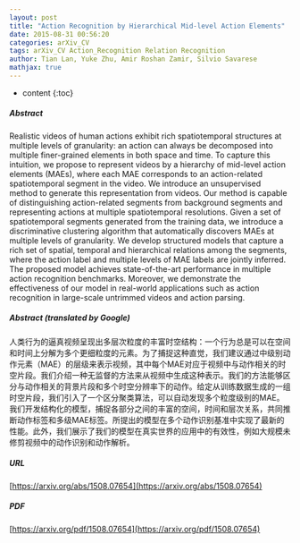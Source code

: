 ```yaml
---
layout: post
title: "Action Recognition by Hierarchical Mid-level Action Elements"
date: 2015-08-31 00:56:20
categories: arXiv_CV
tags: arXiv_CV Action_Recognition Relation Recognition
author: Tian Lan, Yuke Zhu, Amir Roshan Zamir, Silvio Savarese
mathjax: true
---
```


* content
{:toc}

##### Abstract
Realistic videos of human actions exhibit rich spatiotemporal structures at multiple levels of granularity: an action can always be decomposed into multiple finer-grained elements in both space and time. To capture this intuition, we propose to represent videos by a hierarchy of mid-level action elements (MAEs), where each MAE corresponds to an action-related spatiotemporal segment in the video. We introduce an unsupervised method to generate this representation from videos. Our method is capable of distinguishing action-related segments from background segments and representing actions at multiple spatiotemporal resolutions. Given a set of spatiotemporal segments generated from the training data, we introduce a discriminative clustering algorithm that automatically discovers MAEs at multiple levels of granularity. We develop structured models that capture a rich set of spatial, temporal and hierarchical relations among the segments, where the action label and multiple levels of MAE labels are jointly inferred. The proposed model achieves state-of-the-art performance in multiple action recognition benchmarks. Moreover, we demonstrate the effectiveness of our model in real-world applications such as action recognition in large-scale untrimmed videos and action parsing.

##### Abstract (translated by Google)
人类行为的逼真视频呈现出多层次粒度的丰富时空结构：一个行为总是可以在空间和时间上分解为多个更细粒度的元素。为了捕捉这种直觉，我们建议通过中级别动作元素（MAE）的层级来表示视频，其中每个MAE对应于视频中与动作相关的时空片段。我们介绍一种无监督的方法来从视频中生成这种表示。我们的方法能够区分与动作相关的背景片段和多个时空分辨率下的动作。给定从训练数据生成的一组时空片段，我们引入了一个区分聚类算法，可以自动发现多个粒度级别的MAE。我们开发结构化的模型，捕捉各部分之间的丰富的空间，时间和层次关系，共同推断动作标签和多级MAE标签。所提出的模型在多个动作识别基准中实现了最新的性能。此外，我们展示了我们的模型在真实世界的应用中的有效性，例如大规模未修剪视频中的动作识别和动作解析。

##### URL
[https://arxiv.org/abs/1508.07654](https://arxiv.org/abs/1508.07654)

##### PDF
[https://arxiv.org/pdf/1508.07654](https://arxiv.org/pdf/1508.07654)

